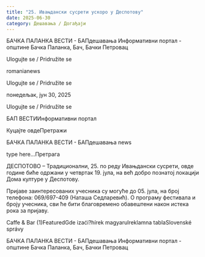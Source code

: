 ```yaml
---
title: "25. Ивањдански сусрети ускоро у Деспотову"
date: 2025-06-30
category: Дешавања / Догађаји
---
```


БАЧКА ПАЛАНКА ВЕСТИ - БАПдешавања Информативни портал - општине Бачка Паланка, Бач, Бачки Петровац

Ulogujte se / Pridružite se

romanianews

Ulogujte se / Pridružite se

понедељак, јун 30, 2025

Ulogujte se / Pridružite se

БАП ВЕСТИИнформативни портал

Куцајте овдеПретражи

БАЧКА ПАЛАНКА ВЕСТИ - БАПдешавања news

type here...Претрага

ДЕСПОТОВО – Традиционални, 25. по реду Ивањдански сусрети, овде године биће одржани у четвртак 19. јула, на већ добро познатој локацији Дома културе у Деспотову.

Пријаве заинтересованих учесника су могуће до 05. јула, на број телефона:
069/697-409 (Наташа Седларевић).
О програму фестивала и броју учесника, сви ће бити благовремено обавештени након истека рока за пријаву.

Caffe & Bar (1)FeaturedGde izaći?hírek magyarulreklamna tablaSlovenské správy

БАЧКА ПАЛАНКА ВЕСТИ - БАПдешавања Информативни портал - општине Бачка Паланка, Бач, Бачки Петровац
